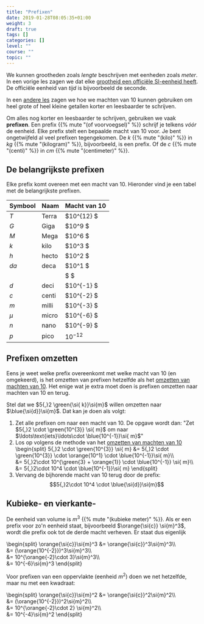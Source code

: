 ```yaml
---
title: "Prefixen"
date: 2019-01-28T08:05:35+01:00
weight: 3
draft: true
tags: []
categories: []
level: ""
course: ""
topic: ""
---
```

We kunnen grootheden zoals *lengte* beschrijven met eenheden zoals *meter*. In een vorige les zagen we dat elke [grootheid een officiële SI-eenheid heeft](../intro#si-eenheden-maken-duidelijke-afspraken). De officiële eenheid van *tijd* is bijvoorbeeld de seconde.

In een [andere les](../machten_van_10) zagen we hoe we machten van 10 kunnen gebruiken om heel grote of heel kleine getallen korter en leesbaarder te schrijven.

Om alles nog korter en leesbaarder te schrijven, gebruiken we vaak **prefixen**. Een prefix
{{% mute "(of voorvoegsel)" %}}
schrijf je telkens *vóór* de eenheid. Elke prefix stelt een bepaalde macht van 10 voor. Je bent ongetwijfeld al veel prefixen tegengekomen. De $\si{k}$
{{% mute "(kilo)" %}}
in $\si{kg}$
{{% mute "(kilogram)" %}}, bijvoorbeeld, is een prefix. Of de $\si{c}$
{{% mute "(centi)" %}}
in $\si{cm}$
{{% mute "(centimeter)" %}}.

## De belangrijkste prefixen
Elke prefix komt overeen met een macht van 10. Hieronder vind je een tabel met de belangrijkste prefixen.

| Symbool 	| Naam  	| Macht van 10 	|
|---------	|-------	|--------------	|
| $\si{T}$       	| Terra 	| $10^{12}   $    	|
| $\si{G}$       	| Giga  	| $10^9    $    	|
| $\si{M}$       	| Mega  	| $10^6    $    	|
| $\si{k}$       	| kilo  	| $10^3    $    	|
| $\si{h}$       	| hecto 	| $10^2    $    	|
| $\si{da}$      	| deca  	| $10^1    $    	|
|              	|       	| $        $    	|
| $\si{d}$       	| deci  	| $10^{-1} $    	|
| $\si{c}$       	| centi 	| $10^{-2} $    	|
| $\si{m}$       	| milli 	| $10^{-3} $    	|
| $\mu$   	| micro 	| $10^{-6} $    	|
| $\si{n}$       	| nano  	| $10^{-9} $    	|
| $\si{p}$       	| pico  	| $10^{-12}$    	|

## Prefixen omzetten
Eens je weet welke prefix overeenkomt met welke macht van 10 (en omgekeerd), is het omzetten van prefixen hetzelfde als het [omzetten van machten van 10](../machten_van_10#machten-van-10-omzetten).
Het enige wat je extra moet doen is prefixen omzetten naar machten van 10 en terug.

Stel dat we $5{,}2 \green{\si{ k}}\si{m}$ willen omzetten naar $\blue{\si{d}}\si{m}$. Dat kan je doen als volgt:

1. Zet alle prefixen om naar een macht van 10. De opgave wordt dan:
"Zet $5{,}2 \cdot \green{10^{3}} \si{ m}$ om naar $\ldots\text{iets}\ldots\cdot \blue{10^{-1}}\si{ m}$"
2. Los op volgens de methode van het [omzetten van machten van 10](../machten_van_10#machten-van-10-omzetten)
\begin{split}
5{,}2 \cdot \green{10^{3}} \si{ m}
&= 5{,}2 \cdot \green{10^{3}} \cdot \orange{10^1} \cdot \blue{10^{-1}}\si{ m}\\\\\
&= 5{,}2\cdot 10^{\green{3} + \orange{1}} \cdot \blue{10^{-1}} \si{ m}\\\\\
&= 5{,}2\cdot 10^4 \cdot \blue{10^{-1}}\si{ m}
\end{split}
3. Vervang de bijhorende macht van 10 terug door de prefix:
$$5{,}2\cdot 10^4 \cdot \blue{\si{d}}\si{m}$$

## Kubieke- en vierkante-
De eenheid van volume is $\si{m}^3$
{{% mute "(kubieke meter)" %}}. 
Als er een prefix voor zo'n eenheid staat, bijvoorbeeld $\orange{\si{c}} \si{m}^3$, wordt die prefix ook tot de derde macht verheven. Er staat dus eigenlijk

\begin{split}
\orange{\si{c}}\si{m}^3
&= \orange{\si{c}}^3\si{m}^3\\\\\
&= (\orange{10^{-2}})^3\si{m}^3\\\\\
&= 10^{\orange{-2}\cdot 3}\si{m}^3\\\\\
&= 10^{-6}\si{m}^3
\end{split}

Voor prefixen van een oppervlakte (eenheid $\si{m}^2$) doen we net hetzelfde, maar nu met een kwadraat:

\begin{split}
\orange{\si{c}}\si{m}^2
&= \orange{\si{c}}^2\si{m}^2\\\\\
&= (\orange{10^{-2}})^2\si{m}^2\\\\\
&= 10^{\orange{-2}\cdot 2} \si{m}^2\\\\\
&= 10^{-4}\si{m}^2
\end{split}
